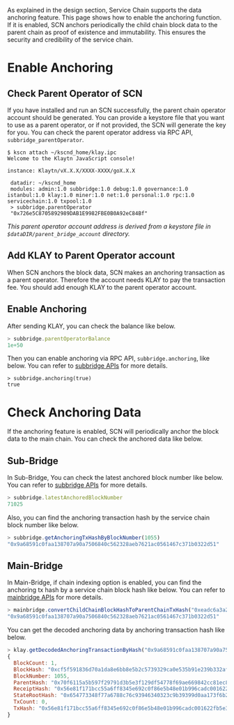 As explained in the design section, Service Chain supports the data anchoring feature.
This page shows how to enable the anchoring function.
If it is enabled, SCN anchors periodically the child chain block data to the parent chain as proof of existence and immutability.
This ensures the security and credibility of the service chain.

# Enable Anchoring <a id="enable-anchoring"></a>

## Check Parent Operator of SCN <a id="check-parent-operator-of-scn"></a>

If you have installed and run an SCN successfully, the parent chain operator account should be generated.
You can provide a keystore file that you want to use as a parent operator, or if not provided, the SCN will generate the key for you.
You can check the parent operator address via RPC API, `subbridge_parentOperator`.

```
$ kscn attach ~/kscnd_home/klay.ipc
Welcome to the Klaytn JavaScript console!

instance: Klaytn/vX.X.X/XXXX-XXXX/goX.X.X

 datadir: ~/kscnd_home
 modules: admin:1.0 subbridge:1.0 debug:1.0 governance:1.0 istanbul:1.0 klay:1.0 miner:1.0 net:1.0 personal:1.0 rpc:1.0 servicechain:1.0 txpool:1.0
 > subbridge.parentOperator
 "0x726e5C8705892989DAB1E9982FBE0B0A92eC84Bf"

```

_This parent operator account address is derived from a keystore file in `$dataDIR/parent_bridge_account` directory._

## Add KLAY to Parent Operator account<a id="add-klay-to-parent-operator-account"></a>

When SCN anchors the block data, SCN makes an anchoring transaction as a parent operator.
Therefore the account needs KLAY to pay the transaction fee. You should add enough KLAY to the parent operator account.

## Enable Anchoring <a id="enable-anchoring"></a>

After sending KLAY, you can check the balance like below.

```javascript
> subbridge.parentOperatorBalance
1e+50
```

Then you can enable anchoring via RPC API, `subbridge.anchoring`, like below.
You can refer to [subbridge APIs](../../../../dapp/json-rpc/api-references/subbridge.md#subbridge_anchoring) for more details.

```
> subbridge.anchoring(true)
true
```

# Check Anchoring Data <a id="check-anchoring-data"></a>

If the anchoring feature is enabled, SCN will periodically anchor the block data to the main chain.
You can check the anchored data like below.

## Sub-Bridge <a id="sub-bridge"></a>

In Sub-Bridge, You can check the latest anchored block number like below.
You can refer to [subbridge APIs](../../../../dapp/json-rpc/api-references/subbridge.md#subbridge_latestAnchoredBlockNumber) for more details.

```javascript
> subbridge.latestAnchoredBlockNumber
71025
```

Also, you can find the anchoring transaction hash by the service chain block number like below.

```javascript
> subbridge.getAnchoringTxHashByBlockNumber(1055)
"0x9a68591c0faa138707a90a7506840c562328aeb7621ac0561467c371b0322d51"
```

## Main-Bridge <a id="sub-bridge"></a>

In Main-Bridge, if chain indexing option is enabled, you can find the anchoring tx hash by a service chain block hash like below.
You can refer to [mainbridge APIs](../../../../dapp/json-rpc/api-references/mainbridge.md#mainbridge_convertChildChainBlockHashToParentChainTxHash) for more details.

```javascript
> mainbridge.convertChildChainBlockHashToParentChainTxHash("0xeadc6a3a29a20c13824b5df1ba05cca1ed248d046382a4f2792aac8a6e0d1880")
"0x9a68591c0faa138707a90a7506840c562328aeb7621ac0561467c371b0322d51"
```

You can get the decoded anchoring data by anchoring transaction hash like below.

```javascript
> klay.getDecodedAnchoringTransactionByHash("0x9a68591c0faa138707a90a7506840c562328aeb7621ac0561467c371b0322d51")
{
  BlockCount: 1,
  BlockHash: "0xcf5f591836d70a1da8e6bb8e5b2c5739329ca0e535b91e239b332af2e1b7f1f4",
  BlockNumber: 1055,
  ParentHash: "0x70f6115a5b597f29791d3b5e3f129df54778f69ae669842cc81ec8c432fee37c",
  ReceiptHash: "0x56e81f171bcc55a6ff8345e692c0f86e5b48e01b996cadc001622fb5e363b421",
  StateRootHash: "0x654773348f77a6788c76c93946340323c9b39399d0aa173f6b23fe082848d056",
  TxCount: 0,
  TxHash: "0x56e81f171bcc55a6ff8345e692c0f86e5b48e01b996cadc001622fb5e363b421"
}
```
